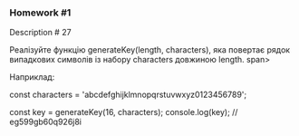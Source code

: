 ### Homework #1

Description # 27

Реалізуйте функцію generateKey(length, characters), яка повертає рядок 
випадкових символів із набору characters довжиною length. span>

Наприклад:

const characters = 'abcdefghijklmnopqrstuvwxyz0123456789';

const key = generateKey(16, characters);
console.log(key); // eg599gb60q926j8i